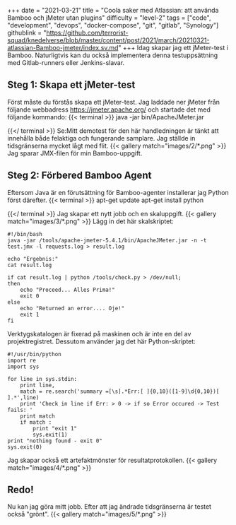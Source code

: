 +++
date = "2021-03-21"
title = "Coola saker med Atlassian: att använda Bamboo och jMeter utan plugins"
difficulty = "level-2"
tags = ["code", "development", "devops", "docker-compose", "git", "gitlab", "Synology"]
githublink = "https://github.com/terrorist-squad/knedelverse/blob/master/content/post/2021/march/20210321-atlassian-Bamboo-jmeter/index.sv.md"
+++
Idag skapar jag ett jMeter-test i Bamboo. Naturligtvis kan du också implementera denna testuppsättning med Gitlab-runners eller Jenkins-slavar.
## Steg 1: Skapa ett jMeter-test
Först måste du förstås skapa ett jMeter-test. Jag laddade ner jMeter från följande webbadress https://jmeter.apache.org/ och startade det med följande kommando:
{{< terminal >}}
java -jar bin/ApacheJMeter.jar

{{</ terminal >}}
Se:Mitt demotest för den här handledningen är tänkt att innehålla både felaktiga och fungerande samplare. Jag ställde in tidsgränserna mycket lågt med flit.
{{< gallery match="images/2/*.png" >}}
Jag sparar JMX-filen för min Bamboo-uppgift.
## Steg 2: Förbered Bamboo Agent
Eftersom Java är en förutsättning för Bamboo-agenter installerar jag Python först därefter.
{{< terminal >}}
apt-get update
apt-get install python

{{</ terminal >}}
Jag skapar ett nytt jobb och en skaluppgift.
{{< gallery match="images/3/*.png" >}}
Lägg in det här skalskriptet:
```
#!/bin/bash
java -jar /tools/apache-jmeter-5.4.1/bin/ApacheJMeter.jar -n -t test.jmx -l requests.log > result.log

echo "Ergebnis:"
cat result.log

if cat result.log | python /tools/check.py > /dev/null; 
then
    echo "Proceed... Alles Prima!"
    exit 0
else
    echo "Returned an error.... Oje!"
    exit 1
fi

```
Verktygskatalogen är fixerad på maskinen och är inte en del av projektregistret. Dessutom använder jag det här Python-skriptet:
```
#!/usr/bin/python
import re
import sys
 
for line in sys.stdin:
    print line,
    match = re.search('summary =[\s].*Err:[ ]{0,10}([1-9]\d{0,10})[ ].*',line)
    print 'Check in line if Err: > 0 -> if so Error occured -> Test fails: '
    print match
    if match :
        print "exit 1"
        sys.exit(1)
print "nothing found - exit 0"
sys.exit(0)

```
Jag skapar också ett artefaktmönster för resultatprotokollen.
{{< gallery match="images/4/*.png" >}}

## Redo!
Nu kan jag göra mitt jobb. Efter att jag ändrade tidsgränserna är testet också "grönt".
{{< gallery match="images/5/*.png" >}}